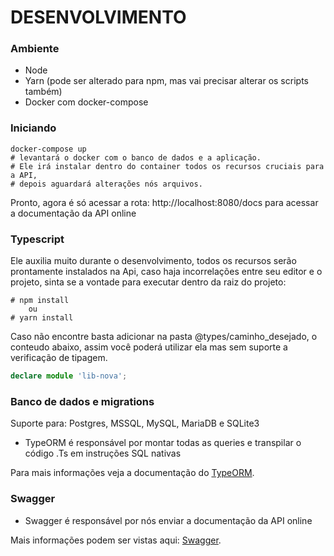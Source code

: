DESENVOLVIMENTO
===============

### Ambiente

* Node
* Yarn (pode ser alterado para npm, mas vai precisar alterar os scripts também)
* Docker com docker-compose

### Iniciando 

```Terminal
docker-compose up
# levantará o docker com o banco de dados e a aplicação.
# Ele irá instalar dentro do container todos os recursos cruciais para a API,
# depois aguardará alterações nós arquivos.
```

Pronto, agora é só acessar a rota:
	http://localhost:8080/docs
para acessar a documentação da API online

### Typescript

Ele auxilia muito durante o desenvolvimento, todos os recursos serão prontamente instalados na Api,
caso haja incorrelações entre seu editor e o projeto, sinta se a vontade para executar dentro da raiz do projeto:

```Terminal
# npm install
	ou
# yarn install 
```

Caso não encontre basta adicionar na pasta @types/caminho_desejado, o conteudo abaixo,
assim você poderá utilizar ela mas sem suporte a verificação de tipagem.

```ts
declare module 'lib-nova';
```
### Banco de dados e migrations

Suporte para: Postgres, MSSQL, MySQL, MariaDB e SQLite3  

* TypeORM é responsável por montar todas as queries e transpilar o código .Ts em instruções SQL nativas

Para mais informações veja a documentação do 
[TypeORM](https://typeorm.io/#/).

### Swagger

* Swagger é responsável por nós enviar a documentação da API online

Mais informações podem ser vistas aqui:
[Swagger](https://swagger.io/).
